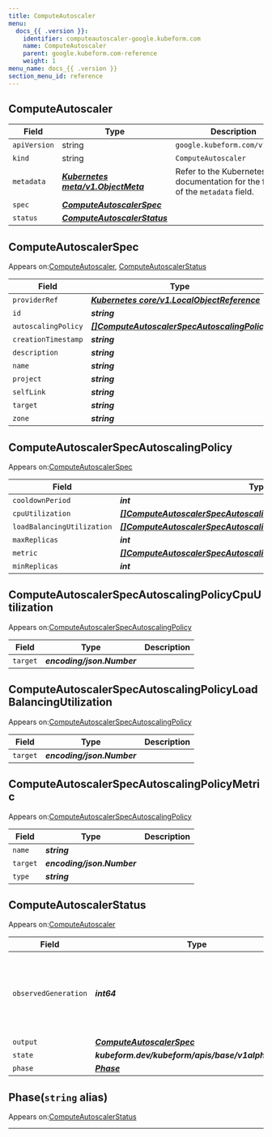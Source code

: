 ```yaml
---
title: ComputeAutoscaler
menu:
  docs_{{ .version }}:
    identifier: computeautoscaler-google.kubeform.com
    name: ComputeAutoscaler
    parent: google.kubeform.com-reference
    weight: 1
menu_name: docs_{{ .version }}
section_menu_id: reference
---
```


## ComputeAutoscaler
| Field | Type | Description |
| ------ | ----- | ----------- |
| `apiVersion` | string | `google.kubeform.com/v1alpha1` |
|    `kind` | string | `ComputeAutoscaler` |
| `metadata` | ***[Kubernetes meta/v1.ObjectMeta](https://kubernetes.io/docs/reference/generated/kubernetes-api/v1.13/#objectmeta-v1-meta)***|Refer to the Kubernetes API documentation for the fields of the `metadata` field.|
| `spec` | ***[ComputeAutoscalerSpec](#computeautoscalerspec)***||
| `status` | ***[ComputeAutoscalerStatus](#computeautoscalerstatus)***||
## ComputeAutoscalerSpec

Appears on:[ComputeAutoscaler](#computeautoscaler), [ComputeAutoscalerStatus](#computeautoscalerstatus)

| Field | Type | Description |
| ------ | ----- | ----------- |
| `providerRef` | ***[Kubernetes core/v1.LocalObjectReference](https://kubernetes.io/docs/reference/generated/kubernetes-api/v1.13/#localobjectreference-v1-core)***||
| `id` | ***string***||
| `autoscalingPolicy` | ***[[]ComputeAutoscalerSpecAutoscalingPolicy](#computeautoscalerspecautoscalingpolicy)***||
| `creationTimestamp` | ***string***| ***(Optional)*** |
| `description` | ***string***| ***(Optional)*** |
| `name` | ***string***||
| `project` | ***string***| ***(Optional)*** |
| `selfLink` | ***string***| ***(Optional)*** |
| `target` | ***string***||
| `zone` | ***string***| ***(Optional)*** |
## ComputeAutoscalerSpecAutoscalingPolicy

Appears on:[ComputeAutoscalerSpec](#computeautoscalerspec)

| Field | Type | Description |
| ------ | ----- | ----------- |
| `cooldownPeriod` | ***int***| ***(Optional)*** |
| `cpuUtilization` | ***[[]ComputeAutoscalerSpecAutoscalingPolicyCpuUtilization](#computeautoscalerspecautoscalingpolicycpuutilization)***| ***(Optional)*** |
| `loadBalancingUtilization` | ***[[]ComputeAutoscalerSpecAutoscalingPolicyLoadBalancingUtilization](#computeautoscalerspecautoscalingpolicyloadbalancingutilization)***| ***(Optional)*** |
| `maxReplicas` | ***int***||
| `metric` | ***[[]ComputeAutoscalerSpecAutoscalingPolicyMetric](#computeautoscalerspecautoscalingpolicymetric)***| ***(Optional)*** |
| `minReplicas` | ***int***||
## ComputeAutoscalerSpecAutoscalingPolicyCpuUtilization

Appears on:[ComputeAutoscalerSpecAutoscalingPolicy](#computeautoscalerspecautoscalingpolicy)

| Field | Type | Description |
| ------ | ----- | ----------- |
| `target` | ***encoding/json.Number***||
## ComputeAutoscalerSpecAutoscalingPolicyLoadBalancingUtilization

Appears on:[ComputeAutoscalerSpecAutoscalingPolicy](#computeautoscalerspecautoscalingpolicy)

| Field | Type | Description |
| ------ | ----- | ----------- |
| `target` | ***encoding/json.Number***||
## ComputeAutoscalerSpecAutoscalingPolicyMetric

Appears on:[ComputeAutoscalerSpecAutoscalingPolicy](#computeautoscalerspecautoscalingpolicy)

| Field | Type | Description |
| ------ | ----- | ----------- |
| `name` | ***string***||
| `target` | ***encoding/json.Number***||
| `type` | ***string***||
## ComputeAutoscalerStatus

Appears on:[ComputeAutoscaler](#computeautoscaler)

| Field | Type | Description |
| ------ | ----- | ----------- |
| `observedGeneration` | ***int64***| ***(Optional)*** Resource generation, which is updated on mutation by the API Server.|
| `output` | ***[ComputeAutoscalerSpec](#computeautoscalerspec)***| ***(Optional)*** |
| `state` | ***kubeform.dev/kubeform/apis/base/v1alpha1.State***| ***(Optional)*** |
| `phase` | ***[Phase](#phase)***| ***(Optional)*** |
## Phase(`string` alias)

Appears on:[ComputeAutoscalerStatus](#computeautoscalerstatus)

---
